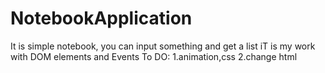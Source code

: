 # NotebookApplication
It is simple notebook, you can input something and get a list
iT is my work with DOM elements and Events
To DO:
1.animation,css
2.change html
